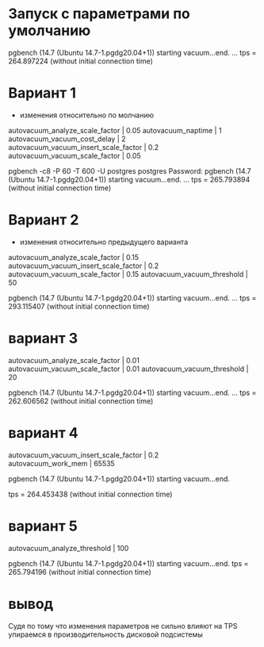 # Запуск с параметрами по умолчанию

pgbench (14.7 (Ubuntu 14.7-1.pgdg20.04+1))
starting vacuum...end.
...
tps = 264.897224 (without initial connection time)

# Вариант 1 
- изменения относительно по молчанию

 autovacuum_analyze_scale_factor       | 0.05
 autovacuum_naptime                    | 1 
 autovacuum_vacuum_cost_delay          | 2 
 autovacuum_vacuum_insert_scale_factor | 0.2 
 autovacuum_vacuum_scale_factor        | 0.05
 
 pgbench -c8 -P 60 -T 600 -U postgres postgres
Password:
pgbench (14.7 (Ubuntu 14.7-1.pgdg20.04+1))
starting vacuum...end.
...
tps = 265.793894 (without initial connection time)

# Вариант 2
- изменения относительно предыдущего варианта

 autovacuum_analyze_scale_factor       | 0.15      
 autovacuum_vacuum_insert_scale_factor | 0.2
 autovacuum_vacuum_scale_factor        | 0.15 
 autovacuum_vacuum_threshold           | 50        

pgbench (14.7 (Ubuntu 14.7-1.pgdg20.04+1))
starting vacuum...end.
...
tps = 293.115407 (without initial connection time)

# вариант 3
 autovacuum_analyze_scale_factor       | 0.01     
 autovacuum_vacuum_scale_factor        | 0.01
 autovacuum_vacuum_threshold           | 20  
 
pgbench (14.7 (Ubuntu 14.7-1.pgdg20.04+1))
starting vacuum...end.
...
tps = 262.606562 (without initial connection time)

# вариант 4
autovacuum_vacuum_insert_scale_factor | 0.2       
autovacuum_work_mem                   | 65535     

pgbench (14.7 (Ubuntu 14.7-1.pgdg20.04+1))
starting vacuum...end.

tps = 264.453438 (without initial connection time)

# вариант 5

 autovacuum_analyze_threshold          | 100     
 
pgbench (14.7 (Ubuntu 14.7-1.pgdg20.04+1))
starting vacuum...end.
tps = 265.794196 (without initial connection time)

# вывод 
Судя по тому что изменения параметров не сильно влияют на TPS упираемся в производительность дисковой подсистемы
